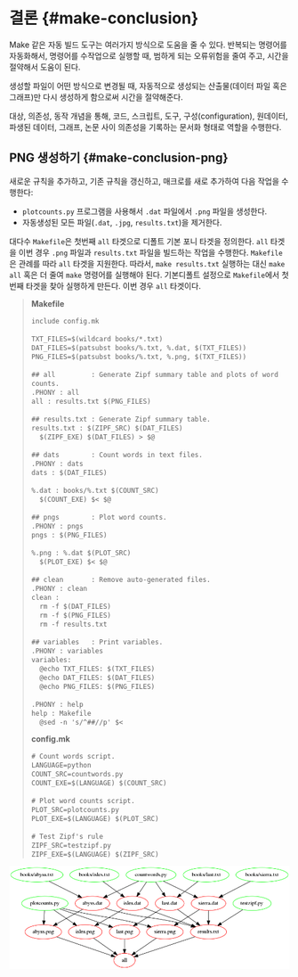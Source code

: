 

# 결론 {#make-conclusion}

Make 같은 자동 빌드 도구는 여러가지 방식으로 도움을 줄 수 있다.
반복되는 명령어를 자동화해서, 명령어를 수작업으로 실행할 때,
범하게 되는 오류위험을 줄여 주고, 시간을 절약해서 도움이 된다.

생성할 파일이 어떤 방식으로 변경될 때,
자동적으로 생성되는 산출물(데이터 파일 혹은 그래프)만 다시 생성하게 함으로써
시간을 절약해준다.

대상, 의존성, 동작 개념을 통해,
코드, 스크립트, 도구, 구성(configuration), 원데이터, 
파생된 데이터, 그래프, 논문 사이 의존성을 기록하는 문서화 형태로 역할을 수행한다.

## PNG 생성하기 {#make-conclusion-png}

새로운 규칙을 추가하고, 기존 규칙을 갱신하고, 매크로를 새로 추가하여 다음 작업을 수행한다:

* `plotcounts.py` 프로그램을 사용해서 `.dat` 파일에서 `.png` 파일을 생성한다.
* 자동생성된 모든 파일(`.dat`, `.jpg`, `results.txt`)을 제거한다. 

대다수 `Makefile`은 첫번째 `all` 타겟으로 디폴트 기본 포니 타겟을 정의한다.
`all` 타겟을 이번 경우 `.png` 파일과 `results.txt` 파일을 빌드하는 작업을 수행한다.
`Makefile`은 관례를 따라 `all` 타겟을 지원한다.
따라서, `make results.txt` 실행하는 대신 `make all` 혹은 더 줄여 `make` 명령어를 
실행해야 된다. 기본디폴트 설정으로 `Makefile`에서 첫번째 타겟을 찾아 실행하게 만든다.
이번 경우 `all` 타겟이다.

> **Makefile**
> 
> ```
> include config.mk
> 
> TXT_FILES=$(wildcard books/*.txt)
> DAT_FILES=$(patsubst books/%.txt, %.dat, $(TXT_FILES))
> PNG_FILES=$(patsubst books/%.txt, %.png, $(TXT_FILES))
> 
> ## all         : Generate Zipf summary table and plots of word counts.
> .PHONY : all
> all : results.txt $(PNG_FILES)
> 
> ## results.txt : Generate Zipf summary table.
> results.txt : $(ZIPF_SRC) $(DAT_FILES)
> 	$(ZIPF_EXE) $(DAT_FILES) > $@
> 
> ## dats        : Count words in text files.
> .PHONY : dats
> dats : $(DAT_FILES)
> 
> %.dat : books/%.txt $(COUNT_SRC)
> 	$(COUNT_EXE) $< $@
> 
> ## pngs        : Plot word counts.
> .PHONY : pngs
> pngs : $(PNG_FILES)
> 
> %.png : %.dat $(PLOT_SRC)
> 	$(PLOT_EXE) $< $@
> 
> ## clean       : Remove auto-generated files.
> .PHONY : clean
> clean :
> 	rm -f $(DAT_FILES)
> 	rm -f $(PNG_FILES)
> 	rm -f results.txt
> 
> ## variables   : Print variables.
> .PHONY : variables
> variables:
> 	@echo TXT_FILES: $(TXT_FILES)
> 	@echo DAT_FILES: $(DAT_FILES)
> 	@echo PNG_FILES: $(PNG_FILES)
> 
> .PHONY : help
> help : Makefile
> 	@sed -n 's/^##//p' $<
> 
> ```
> 
> **config.mk**
> 
> ```
> # Count words script.
> LANGUAGE=python
> COUNT_SRC=countwords.py
> COUNT_EXE=$(LANGUAGE) $(COUNT_SRC)
> 
> # Plot word counts script.
> PLOT_SRC=plotcounts.py
> PLOT_EXE=$(LANGUAGE) $(PLOT_SRC)
> 
> # Test Zipf's rule
> ZIPF_SRC=testzipf.py
> ZIPF_EXE=$(LANGUAGE) $(ZIPF_SRC)
> 
> ```

![이미지가 추가된 후 `all` 타겟 의존성](assets/images/make/09-conclusion-challenge-1.png)



